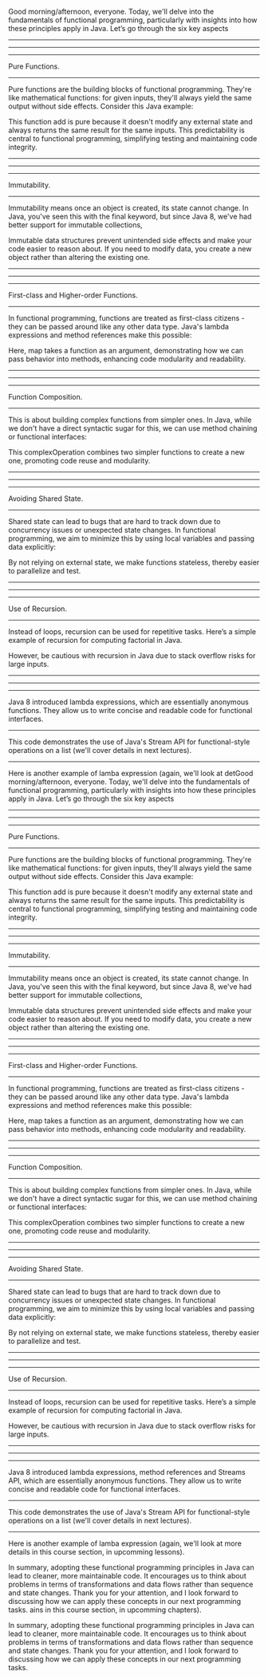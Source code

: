 Good morning/afternoon, everyone. Today, we'll delve into the fundamentals of functional programming, particularly with insights into how these principles apply in Java. Let’s go through the six key aspects

-------------------
-------------------
-------------------

Pure Functions.

-------------------

Pure functions are the building blocks of functional programming. They're like mathematical functions: for given inputs, they'll always yield the same output without side effects. Consider this Java example:

This function add is pure because it doesn't modify any external state and always returns the same result for the same inputs. This predictability is central to functional programming, simplifying testing and maintaining code integrity.

-------------------
-------------------
-------------------

Immutability.

-------------------

Immutability means once an object is created, its state cannot change. In Java, you've seen this with the final keyword, but since Java 8, we've had better support for immutable collections,

Immutable data structures prevent unintended side effects and make your code easier to reason about. If you need to modify data, you create a new object rather than altering the existing one.

-------------------
-------------------
-------------------

First-class and Higher-order Functions.

-------------------

In functional programming, functions are treated as first-class citizens - they can be passed around like any other data type. Java's lambda expressions and method references make this possible:

Here, map takes a function as an argument, demonstrating how we can pass behavior into methods, enhancing code modularity and readability.

-------------------
-------------------
-------------------

Function Composition.

-------------------

This is about building complex functions from simpler ones. In Java, while we don't have a direct syntactic sugar for this, we can use method chaining or functional interfaces:

This complexOperation combines two simpler functions to create a new one, promoting code reuse and modularity.

-------------------
-------------------
-------------------

Avoiding Shared State.

-------------------

Shared state can lead to bugs that are hard to track down due to concurrency issues or unexpected state changes. In functional programming, we aim to minimize this by using local variables and passing data explicitly:

By not relying on external state, we make functions stateless, thereby easier to parallelize and test.

-------------------
-------------------
-------------------

Use of Recursion.

-------------------

Instead of loops, recursion can be used for repetitive tasks. Here’s a simple example of recursion for computing factorial in Java.

However, be cautious with recursion in Java due to stack overflow risks for large inputs.

-------------------
-------------------
-------------------

Java 8 introduced lambda expressions, which are essentially anonymous functions. They allow us to write concise and readable code for functional interfaces.

-------------------

This code demonstrates the use of Java's Stream API for functional-style operations on a list (we'll cover details in next lectures).

-------------------

Here is another example of lamba expression (again, we'll look at detGood morning/afternoon, everyone. Today, we'll delve into the fundamentals of functional programming, particularly with insights into how these principles apply in Java. Let’s go through the six key aspects

-------------------
-------------------
-------------------

Pure Functions.

-------------------

Pure functions are the building blocks of functional programming. They're like mathematical functions: for given inputs, they'll always yield the same output without side effects. Consider this Java example:

This function add is pure because it doesn't modify any external state and always returns the same result for the same inputs. This predictability is central to functional programming, simplifying testing and maintaining code integrity.

-------------------
-------------------
-------------------

Immutability.

-------------------

Immutability means once an object is created, its state cannot change. In Java, you've seen this with the final keyword, but since Java 8, we've had better support for immutable collections,

Immutable data structures prevent unintended side effects and make your code easier to reason about. If you need to modify data, you create a new object rather than altering the existing one.

-------------------
-------------------
-------------------

First-class and Higher-order Functions.

-------------------

In functional programming, functions are treated as first-class citizens - they can be passed around like any other data type. Java's lambda expressions and method references make this possible:

Here, map takes a function as an argument, demonstrating how we can pass behavior into methods, enhancing code modularity and readability.

-------------------
-------------------
-------------------

Function Composition.

-------------------

This is about building complex functions from simpler ones. In Java, while we don't have a direct syntactic sugar for this, we can use method chaining or functional interfaces:

This complexOperation combines two simpler functions to create a new one, promoting code reuse and modularity.

-------------------
-------------------
-------------------

Avoiding Shared State.

-------------------

Shared state can lead to bugs that are hard to track down due to concurrency issues or unexpected state changes. In functional programming, we aim to minimize this by using local variables and passing data explicitly:

By not relying on external state, we make functions stateless, thereby easier to parallelize and test.

-------------------
-------------------
-------------------

Use of Recursion.

-------------------

Instead of loops, recursion can be used for repetitive tasks. Here’s a simple example of recursion for computing factorial in Java.

However, be cautious with recursion in Java due to stack overflow risks for large inputs.

-------------------
-------------------
-------------------

Java 8 introduced lambda expressions, method references and Streams API, which are essentially anonymous functions. They allow us to write concise and readable code for functional interfaces.

-------------------

This code demonstrates the use of Java's Stream API for functional-style operations on a list (we'll cover details in next lectures).

-------------------

Here is another example of lamba expression (again, we'll look at more details in this course section, in upcomming lessons).

In summary, adopting these functional programming principles in Java can lead to cleaner, more maintainable code. It encourages us to think about problems in terms of transformations and data flows rather than sequence and state changes. Thank you for your attention, and I look forward to discussing how we can apply these concepts in our next programming tasks.
ains in this course section, in upcomming chapters).

In summary, adopting these functional programming principles in Java can lead to cleaner, more maintainable code. It encourages us to think about problems in terms of transformations and data flows rather than sequence and state changes. Thank you for your attention, and I look forward to discussing how we can apply these concepts in our next programming tasks.
